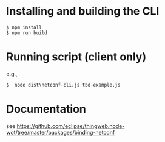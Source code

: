# Installing and building the CLI

```
$ npm install
$ npm run build
```

# Running script (client only)

e.g.,

```
$  node dist\netconf-cli.js tbd-example.js
```

# Documentation

see https://github.com/eclipse/thingweb.node-wot/tree/master/packages/binding-netconf
